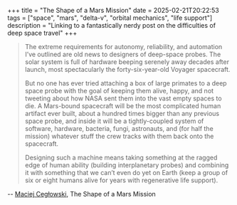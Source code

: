 +++
title = "The Shape of a Mars Mission"
date = 2025-02-21T20:22:53
tags = ["space", "mars", "delta-v", "orbital mechanics", "life support"]
description = "Linking to a fantastically nerdy post on the difficulties of deep space travel"
+++

> The extreme requirements for autonomy, reliability, and automation I’ve outlined are old news to designers of deep-space probes. The solar system is full of hardware beeping serenely away decades after launch, most spectacularly the forty-six-year-old Voyager spacecraft.
> 
> But no one has ever tried attaching a box of large primates to a deep space probe with the goal of keeping them alive, happy, and not tweeting about how NASA sent them into the vast empty spaces to die. A Mars-bound spacecraft will be the most complicated human artifact ever built, about a hundred times bigger than any previous space probe, and inside it will be a tightly-coupled system of software, hardware, bacteria, fungi, astronauts, and (for half the mission) whatever stuff the crew tracks with them back onto the spacecraft.
> 
> Designing such a machine means taking something at the ragged edge of human ability (building interplanetary probes) and combining it with something that we can’t even do yet on Earth (keep a group of six or eight humans alive for years with regenerative life support).
>

-- [Maciej Cegłowski](https://idlewords.com/2025/02/the_shape_of_a_mars_mission.htm), The Shape of a Mars Mission

